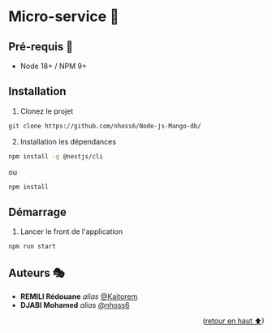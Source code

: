 # Micro-service 🚀     <a name="readme-top"></a>


## Pré-requis 🎨

- Node 18+ / NPM 9+


## Installation

1. Clonez le projet
```sh
git clone https://github.com/nhoss6/Node-js-Mango-db/
```

2. Installation les dépendances
```bash
npm install -g @nestjs/cli
```

ou 

```bash
npm install
```


## Démarrage

1. Lancer le front de l'application
```bash
npm run start
```

## Auteurs 🎭

* **REMILI Rédouane** _alias_ [@Kaitorem](https://github.com/Kaitorem)
* **DJABI Mohamed** _alias_ [@nhoss6](https://github.com/nhoss6)
<p align="right">(<a href="#readme-top">retour en haut ⬆</a>)</p>

